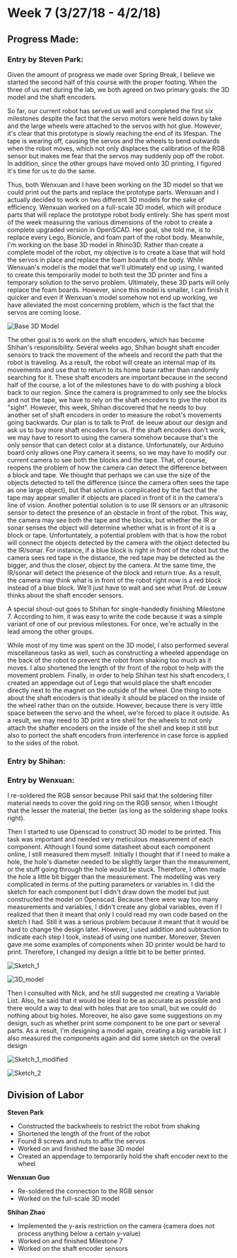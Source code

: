 # Week 7 (3/27/18 - 4/2/18)

## Progress Made:

### Entry by Steven Park:

Given the amount of progress we made over Spring Break, I believe we started the second half of this course with the proper footing. 
When the three of us met during the lab, we both agreed on two primary goals: the 3D model and the shaft encoders.

So far, our current robot has served us well and completed the first six milestones despite the fact that the servo motors were held down by take and the large wheels were attached to the servos with hot glue.
However, it's clear that this prototype is slowly reaching the end of its lifespan. The tape is wearing off, causing the servos and the wheels to bend outwards when the robot moves, which not only displaces the calibration of the RGB sensor but makes me fear that the servos may suddenly pop off the robot.
In addition, since the other groups have moved onto 3D printing, I figured it's time for us to do the same.

Thus, both Wenxuan and I have been working on the 3D model so that we could print out the parts and replace the prototype parts.
Wenxuan and I actually decided to work on two different 3D models for the sake of efficiency. 
Wenxuan worked on a full-scale 3D model, which will produce parts that will replace the prototype robot body entirely. She has spent most of the week measuring the various dimensions of the robot to create a complete upgraded version in OpenSCAD.
Her goal, she told me, is to replace every Lego, Bionicle, and foam part of the robot body.
Meanwhile, I'm working on the base 3D model in Rhino3D. Rather than create a complete model of the robot, my objective is to create a base that will hold the servos in place and replace the foam boards of the body.
While Wenxuan's model is the model that we'll ultimately end up using, I wanted to create this temporarily model to both test the 3D printer and fins a temporary solution to the servo problem. Ultimately, these 3D parts will only replace the foam boards.
However, since this model is smaller, I can finish it quicker and even if Wenxuan's model somehow not end up working, we have alleviated the most concerning problem, which is the fact that the servos are coming loose.

![Base 3D Model](/Photos_and_Videos/Week7/base_3D_model.PNG)

The other goal is to work on the shaft encoders, which has become Shihan's responsibility. Several weeks ago, Shihan bought shaft encoder sensors to track the movement of the wheels and record the path that the robot is traveling.
As a result, the robot will create an internal map of its movements and use that to return to its home base rather than randomly searching for it. 
These shaft encoders are important because in the second half of the course, a lot of the milestones have to do with pushing a block back to our region. Since the camera is programmed to only see the blocks and not the tape, we have to rely on the shaft encoders to give the robot its "sight".
However, this week, Shihan discovered that he needs to buy another set of shaft encoders in order to measure the robot's movements going backwards. Our plan is to talk to Prof. de leeuw about our design and ask us to buy more shaft encoders for us.
If the shaft encoders don't work, we may have to resort to using the camera somehow because that's the only sensor that can detect color at a distance. Unfortunately, our Arduino board only allows one Pixy camera it seems, so we may have to modify our current camera to see both the blocks and the tape.
That, of course, reopens the problem of how the camera can detect the difference between a block and tape. We thought that perhaps we can use the size of the objects detected to tell the difference (since the camera often sees the tape as one large object), but that solution is complicated by the fact that the tape may appear smaller if objects are placed in front of it in the camera's line of vision.
Another potential solution is to use IR sensors or an ultrasonic sensor to detect the presence of an obstacle in front of the robot. This way, the camera may see both the tape and the blocks, but whether the IR or sonar senses the object will determine whether what is in front of it is a block or tape.
Unfortuntately, a potential problem with that is how the robot will connect the objects detected by the camera with the object detected bu the IR/sonar. 
For instance, if a blue block is right in front of the robot but the camera sees red tape in the distance, the red tape may be detected as the bigger, and thus the closer, object by the camera. At the same time, the IR/sonar will detect the presence of the block and return true.
As a result, the camera may think what is in front of the robot right now is a red block instead of a blue block. We'll just have to wait and see what Prof. de Leeuw thinks about the shaft encoder sensors.

A special shout-out goes to Shihan for single-handedly finishing Milestone 7. According to him, it was easy to write the code because it was a simple variant of one of our previous milestones.
For once, we're actually in the lead among the other groups.

While most of my time was spent on the 3D model, I also performed several miscellaneous tasks as well, such as constructing a wheeled appendage on the back of the robot to prevent the robot from shaking too much as it moves.
I also shortened the length of thr front of the robot to help with the movement problem. Finally, in order to help Shihan test his shaft encoders, I created an appendage out of Lego that would place the shaft encoder directly next to the magnet on the outside of the wheel.
One thing to note about the shaft encoders is that ideally it should be placed on the inside of the wheel rather than on the outside. However, because there is very little space between the servo and the wheel, we're forced to place it outside. 
As a result, we may need to 3D print a tire shell for the wheels to not only attach the shafter encoders on the inside of the shell and keep it still but also to portect the shaft encoders from interference in case force is applied to the sides of the robot.


### Entry by Shihan:


### Entry by Wenxuan:
I re-soldered the RGB sensor because Phil said that the soldering filler material needs to cover the gold ring on the RGB sensor, when I thought that the lesser the material, the better (as long as the soldering shape looks right).

Then I started to use Openscad to construct 3D model to be printed. This task was important and needed very meticulous measurement of each component. Although I found some datasheet about each component online, I still measured them myself. Initially I thought that if I need to make a hole, the hole's diameter needed to be slightly larger than the measurement, or the stuff going through the hole would be stuck. Therefore, I often made the hole a little bit bigger than the measurement. The modelling was very complicated in terms of the putting parameters or variables in. I did the sketch for each component but I didn't draw down the model but just constructed the model on Openscad. Because there were way too many measurements and variables, I didn't create any global variables, even if I realized that then it meant that only I could read my own code based on the sketch I had. Still it was a serious problem because it meant that it would be hard to change the design later. However, I used addition and subtraction to indicate each step I took, instead of using one number. Moreover, Steven gave me some examples of components when 3D printer would be hard to print. Therefore, I changed my design a little bit to be better printed. 

![Sketch_1](/Photos_and_Videos/Week7/Sketch_1.JPG)

![3D_model](/Photos_and_Videos/Week7/Openscad_model.png)

Then I consulted with Nick, and he still suggested me creating a Variable List. Also, he said that it would be ideal to be as accurate as possible and there would a way to deal with holes that are too small, but we could do nothing about big holes. Moreover, he also gave some suggestions on my design, such as whether print some component to be one part or several parts. As a result, I'm designing a model again, creating a big variable list. I also measured the components again and did some sketch on the overall design

![Sketch_1_modified](/Photos_and_Videos/Week7/Sketch_1_modified.jpg)

![Sketch_2](/Photos_and_Videos/Week7/Sketch_2.jpg)

## Division of Labor
**Steven Park**
- Constructed the backwheels to restrict the robot from shaking
- Shortened the length of the front of the robot
- Found 8 screws and nuts to affix the servos
- Worked on and finished the base 3D model
- Created an appendage to temporarily hold the shaft encoder next to the wheel

**Wenxuan Guo**
- Re-soldered the connection to the RGB sensor
- Worked on the full-scale 3D model

**Shihan Zhao**
- Implemented the y-axis restriction on the camera (camera does not process anything below a certain y-value)
- Worked on and finished Milestone 7
- Worked on the shaft encoder sensors
